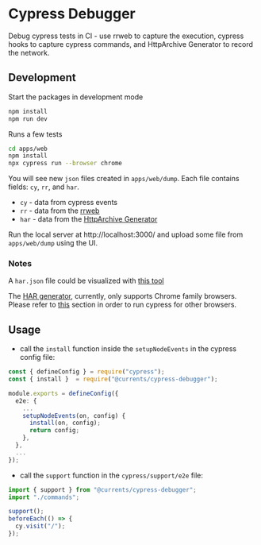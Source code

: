 # Cypress Debugger

Debug cypress tests in CI - use rrweb to capture the execution, cypress hooks to capture cypress commands, and HttpArchive Generator to record the network.

## Development

Start the packages in development mode

```sh
npm install
npm run dev
```

Runs a few tests

```sh
cd apps/web
npm install
npx cypress run --browser chrome
```

You will see new `json` files created in `apps/web/dump`. Each file contains fields: `cy`, `rr`, and `har`.

- `cy` - data from cypress events
- `rr` - data from the [rrweb](https://www.npmjs.com/package/rrweb)
- `har` - data from the [HttpArchive Generator](https://github.com/NeuraLegion/cypress-har-generator)

Run the local server at http://localhost:3000/ and upload some file from `apps/web/dump` using the UI.

### Notes

A `har.json` file could be visualized with [this tool](https://toolbox.googleapps.com/apps/har_analyzer/)

The [HAR generator](https://github.com/NeuraLegion/cypress-har-generator), currently, only supports Chrome family browsers. Please refer to [this](https://github.com/NeuraLegion/cypress-har-generator#generating-a-har-file) section in order to run cypress for other browsers.

## Usage

- call the `install` function inside the `setupNodeEvents` in the cypress config file:

```typescript
const { defineConfig } = require("cypress");
const { install }  = require("@currents/cypress-debugger");

module.exports = defineConfig({
  e2e: {
    ...
    setupNodeEvents(on, config) {
      install(on, config);
      return config;
    },
  },
  ...
});
```

- call the `support` function in the `cypress/support/e2e` file:

```typescript
import { support } from "@currents/cypress-debugger";
import "./commands";

support();
beforeEach(() => {
  cy.visit("/");
});
```
